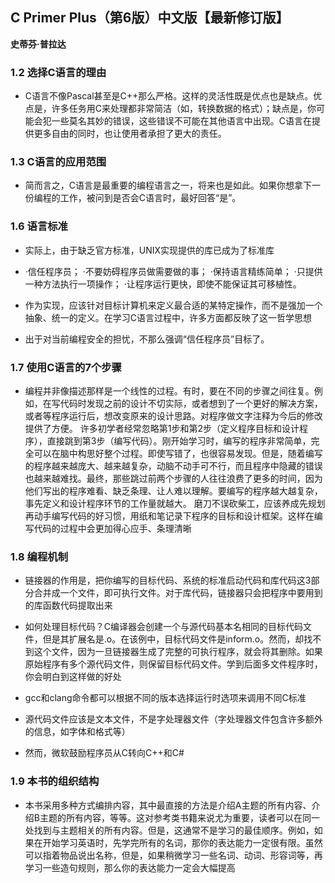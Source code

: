 ## C Primer Plus（第6版）中文版【最新修订版】

 **史蒂芬·普拉达**


### 1.2 选择C语言的理由

* C语言不像Pascal甚至是C++那么严格。这样的灵活性既是优点也是缺点。优点是，许多任务用C来处理都非常简洁（如，转换数据的格式）；缺点是，你可能会犯一些莫名其妙的错误，这些错误不可能在其他语言中出现。C语言在提供更多自由的同时，也让使用者承担了更大的责任。


### 1.3 C语言的应用范围

* 简而言之，C语言是最重要的编程语言之一，将来也是如此。如果你想拿下一份编程的工作，被问到是否会C语言时，最好回答“是”。


### 1.6 语言标准

* 实际上，由于缺乏官方标准，UNIX实现提供的库已成为了标准库

* ·信任程序员；
·不要妨碍程序员做需要做的事；
·保持语言精练简单；
·只提供一种方法执行一项操作；
·让程序运行更快，即使不能保证其可移植性。

* 作为实现，应该针对目标计算机来定义最合适的某特定操作，而不是强加一个抽象、统一的定义。在学习C语言过程中，许多方面都反映了这一哲学思想

* 出于对当前编程安全的担忧，不那么强调“信任程序员”目标了。


### 1.7 使用C语言的7个步骤

* 编程并非像描述那样是一个线性的过程。有时，要在不同的步骤之间往复。例如，在写代码时发现之前的设计不切实际，或者想到了一个更好的解决方案，或者等程序运行后，想改变原来的设计思路。对程序做文字注释为今后的修改提供了方便。
许多初学者经常忽略第1步和第2步（定义程序目标和设计程序），直接跳到第3步（编写代码）。刚开始学习时，编写的程序非常简单，完全可以在脑中构思好整个过程。即使写错了，也很容易发现。但是，随着编写的程序越来越庞大、越来越复杂，动脑不动手可不行，而且程序中隐藏的错误也越来越难找。最终，那些跳过前两个步骤的人往往浪费了更多的时间，因为他们写出的程序难看、缺乏条理、让人难以理解。要编写的程序越大越复杂，事先定义和设计程序环节的工作量就越大。
磨刀不误砍柴工，应该养成先规划再动手编写代码的好习惯，用纸和笔记录下程序的目标和设计框架。这样在编写代码的过程中会更加得心应手、条理清晰


### 1.8 编程机制

* 链接器的作用是，把你编写的目标代码、系统的标准启动代码和库代码这3部分合并成一个文件，即可执行文件。对于库代码，链接器只会把程序中要用到的库函数代码提取出来

* 如何处理目标代码？C编译器会创建一个与源代码基本名相同的目标代码文件，但是其扩展名是.o。在该例中，目标代码文件是inform.o。然而，却找不到这个文件，因为一旦链接器生成了完整的可执行程序，就会将其删除。如果原始程序有多个源代码文件，则保留目标代码文件。学到后面多文件程序时，你会明白到这样做的好处

* gcc和clang命令都可以根据不同的版本选择运行时选项来调用不同C标准

* 源代码文件应该是文本文件，不是字处理器文件（字处理器文件包含许多额外的信息，如字体和格式等）

* 然而，微软鼓励程序员从C转向C++和C#


### 1.9 本书的组织结构

* 本书采用多种方式编排内容，其中最直接的方法是介绍A主题的所有内容、介绍B主题的所有内容，等等。这对参考类书籍来说尤为重要，读者可以在同一处找到与主题相关的所有内容。但是，这通常不是学习的最佳顺序。例如，如果在开始学习英语时，先学完所有的名词，那你的表达能力一定很有限。虽然可以指着物品说出名称，但是，如果稍微学习一些名词、动词、形容词等，再学习一些造句规则，那么你的表达能力一定会大幅提高

